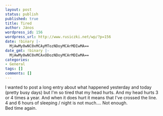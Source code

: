 ```yaml
---
layout: post
status: publish
published: true
title: Tired
author: János
wordpress_id: 156
wordpress_url: http://www.rusiczki.net/wp/?p=156
date: !binary |-
  MjAwMy0wNC0xMCAyMTozNDoyMCArMDIwMA==
date_gmt: !binary |-
  MjAwMy0wNC0xMCAxODozNDoyMCArMDIwMA==
categories:
- General
tags: []
comments: []
---
```

<p>I wanted to post a long entry about what happened yesterday and today (pretty busy days) but I'm so tired that my head hurts. And my head hurts 3 or 4 times a year. And when it does hurt it means that I've crossed the line. 4 and 6 hours of sleeping / night is not much.... Not enough.<br />
Bed time again.</p>
